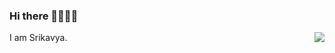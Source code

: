 ### Hi there 👩‍💻🙋‍♀️
I am Srikavya.
<img align="right" src="![15a84771907619 5bd5b0e3e7acb](https://github.com/srikavya26/srikavya26/assets/95865936/b8e7fe15-b26b-48a4-8178-5644561c9b30)
">
